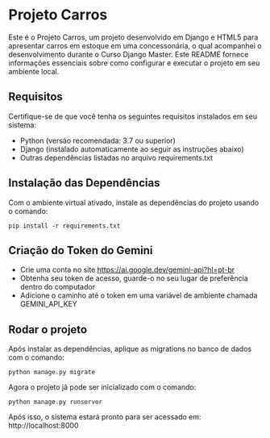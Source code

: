# Projeto Carros

Este é o Projeto Carros, um projeto desenvolvido em Django e HTML5 para apresentar carros em estoque em uma concessonária, o qual acompanhei o desenvolvimento durante o Curso Django Master. Este README fornece informações essenciais sobre como configurar e executar o projeto em seu ambiente local.

## Requisitos
Certifique-se de que você tenha os seguintes requisitos instalados em seu sistema:

- Python (versão recomendada: 3.7 ou superior)
- Django (instalado automaticamente ao seguir as instruções abaixo)
- Outras dependências listadas no arquivo requirements.txt

## Instalação das Dependências
Com o ambiente virtual ativado, instale as dependências do projeto usando o comando:

```
pip install -r requirements.txt

```

## Criação do Token do Gemini
- Crie uma conta no site https://ai.google.dev/gemini-api?hl=pt-br
- Obtenha seu token de acesso, guarde-o no seu lugar de preferência dentro do computador
- Adicione o caminho até o token em uma variável de ambiente chamada GEMINI_API_KEY

## Rodar o projeto
Após instalar as dependências, aplique as migrations no banco de dados com o comando:

```
python manage.py migrate
```

Agora o projeto jã pode ser inicializado com o comando:

```
python manage.py runserver
```
Após isso, o sistema estará pronto para ser acessado em: http://localhost:8000